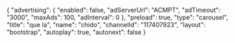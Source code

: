 {
    "advertising": {
        "enabled": false,
        "adServerUrl": "ACMPT",
        "adTimeout": "3000",
        "maxAds": 100,
        "adInterval": 0
    },
    "preload": true,
    "type": "carousel",
    "title": "que la",
    "name": "chido",
    "channelId": "117407923",
    "layout": "bootstrap",
    "autoplay": true,
    "autonext": false
}
